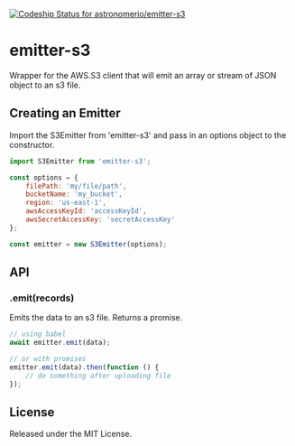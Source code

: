 [ ![Codeship Status for astronomerio/emitter-s3](https://app.codeship.com/projects/ba578a00-6962-0134-e198-0611f7075927/status?branch=master)](https://app.codeship.com/projects/176690)

# emitter-s3

Wrapper for the AWS.S3 client that will emit an array or stream of JSON object to an s3 file.

## Creating an Emitter

Import the S3Emitter from 'emitter-s3' and pass in an options object to the constructor.

```javascript
import S3Emitter from 'emitter-s3';

const options = { 
    filePath: 'my/file/path',
    bucketName: 'my_bucket',
    region: 'us-east-1',
    awsAccessKeyId: 'accessKeyId',
    awsSecretAccessKey: 'secretAccessKey'
};

const emitter = new S3Emitter(options);
```

## API

### .emit(records)

Emits the data to an s3 file. Returns a promise.

```javascript
// using babel
await emitter.emit(data);

// or with promises
emitter.emit(data).then(function () {
    // do something after uploading file
});
```

## License

Released under the MIT License.
